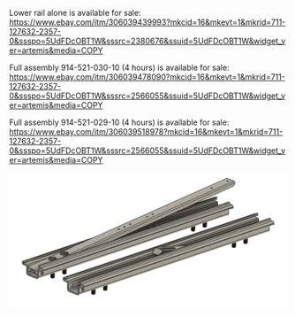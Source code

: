 Lower rail alone is available for sale: https://www.ebay.com/itm/306039439993?mkcid=16&mkevt=1&mkrid=711-127632-2357-0&ssspo=5UdFDcOBT1W&sssrc=2380676&ssuid=5UdFDcOBT1W&widget_ver=artemis&media=COPY

Full assembly 914-521-030-10 (4 hours) is available for sale: https://www.ebay.com/itm/306039478090?mkcid=16&mkevt=1&mkrid=711-127632-2357-0&ssspo=5UdFDcOBT1W&sssrc=2566055&ssuid=5UdFDcOBT1W&widget_ver=artemis&media=COPY

Full assembly 914-521-029-10 (4 hours) is available for sale: https://www.ebay.com/itm/306039518978?mkcid=16&mkevt=1&mkrid=711-127632-2357-0&ssspo=5UdFDcOBT1W&sssrc=2566055&ssuid=5UdFDcOBT1W&widget_ver=artemis&media=COPY



![alt text](https://raw.githubusercontent.com/TK0130/Open-914/refs/heads/main/Stock%20parts/Mechanical/Interior/Seats/Driver%20Seat/Driver%20seat%20rails.png)
